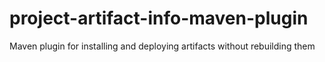 # project-artifact-info-maven-plugin
Maven plugin for installing and deploying artifacts without rebuilding them
